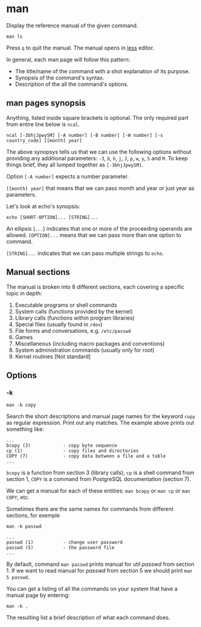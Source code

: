 # man

Display the reference manual of the given command.

```shell
man ls
```

Press `q` to quit the manual. The manual opens in [less](less.md) editor.

In general, each man page will follow this pattern:

- The title/name of the command with a shot explanation of its purpose.
- Synopsis of the command's syntax.
- Description of the all the command's options.

## man pages synopsis

Anything, listed inside square brackets is optional. The only required part from entire
line below is `ncal`.

```
ncal [-3bhjJpwySM] [-A number] [-B number] [-W number] [-s country_code] [[month] year]
```

The above synopsys tells us that we can use the following options without providing any
additional parameters: `-3`, `b`, `h`, `j`, `J`, `p`, `w`, `y`, `S` and `M`. To keep
things brief, they all lumped together as `[-3bhjJpwySM]`.

Option `[-A number]` expects a number parameter.

`[[month] year]` that means that we can pass month and year or just year as parameters.

Let's look at echo's synopsis:

```
echo [SHORT-OPTION]... [STRING]...
```

An ellipsis (`...`) indicates that one or more of the proceeding operands are allowed.
`[OPTION]...` means that we can pass more than one option to command.

`[STRING]...` indicates that we can pass multiple strings to `echo`.

## Manual sections

The manual is broken into 8 different sections, each covering a specific topic in depth:

1. Executable programs or shell commands
2. System calls (functions provided by the kernel)
3. Library calls (functions within program libraries)
4. Special files (usually found in `/dev`)
5. File forms and conversations, e.g. `/etc/passwd`
6. Games
7. Miscellaneous (including macro packages and conventions)
8. System administration commands (usually only for root)
9. Kernel routines [Not standard]

## Options

### -k

```shell
man -k copy
```

Search the short descriptions and manual page names for the keyword `copy` as regular
expression. Print out any matches. The example above prints out something like:

```
...
bcopy (3)            - copy byte sequence
cp (1)               - copy files and directories
COPY (7)             - copy data between a file and a table
...
```

`bcopy` is a function from section 3 (library calls), `cp` is a shell command from
section 1, `COPY` is a command from PostgreSQL documentation (section 7).

We can get a manual for each of these entities: `man bcopy` or `man cp` or `man COPY`,
etc.

Sometimes there are the same names for commands from different sections, for exemple

```shell
man -k passwd
```

```
...
passwd (1)           - change user password
passwd (5)           - the password file
...
```

By default, command `man passwd` prints manual for util *passwd* from section 1. If we
want to read manual for *passwd* from section 5 we should print `man 5 passwd`.

You can get a listing of all the commands on your system that have a manual page by
entering:

```shell
man -k .
```

The resulting list a brief description of what each command does.
